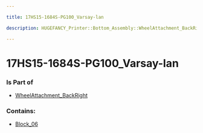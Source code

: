 ```yaml
---

title: 17HS15-1684S-PG100_Varsay-lan

description: HUGEFANCY_Printer::Bottom_Assembly::WheelAttachment_BackRight::17HS15-1684S-PG100_Varsay-lan

---
```

# 17HS15-1684S-PG100_Varsay-lan
<script>
    var geoarray = '{"Block_06": {}}';
</script>
<script>
    var basepath = '/assets/HUGEFANCY_Printer/Bottom_Assembly/WheelAttachment_BackRight/17HS15-1684S-PG100_Varsay-lan/';
</script>
<link rel="stylesheet" href="/css/container.css">

<div id="container"></div>

<!-- these are the required scripts for the three.js scene -->
<script src="/lib/three.min.js"></script>
<script src="/lib/OrbitControls.js"></script>
<script src="/lib/RectAreaLightUniformsLib.js"></script>
<!-- this is your app's lib file -->
<script src="/lib/triceratops_app.js"></script>
### Is Part of
- [WheelAttachment_BackRight](../WheelAttachment_BackRight)  

### Contains:
- [Block_06](./17HS15-1684S-PG100_Varsay-lan/Block_06)

